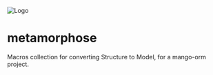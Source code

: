 ![Logo](https://github.com/kebasyaty/mango-orm/raw/master/metamorphose/images/logo.svg)

# metamorphose

Macros collection for converting Structure to Model, for a mango-orm project.
